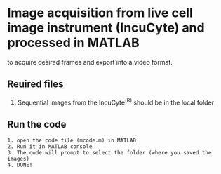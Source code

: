# Image acquisition from live cell image instrument (IncuCyte) and processed in MATLAB 
to acquire desired frames and export into a video format.

## Reuired files
1. Sequential images from the IncuCyte<sup>(R)</sup> should be in the local folder

## Run the code
```
1. open the code file (mcode.m) in MATLAB
2. Run it in MATLAB console
3. The code will prompt to select the folder (where you saved the images)
4. DONE!
